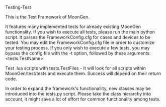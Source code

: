 Testing-Test

This is the Test Framework of MoonGen.

It features many implemented tests for already existing MoonGen functionality.
If you wish to execute all tests, please run the main python script. It parses the FrameworkConfig.cfg for cases and devices to be tested.
You may edit the FrameworkConfig.cfg file in order to customize your testing process.
If you only wish to execute a few tests, you may bypass the config file with the -t option, followed by these arguments: <tests.TestName> <PCIe ID DUT1> <PCIe ID DUT2 if needed>

Test .lua scripts with tests.TestFiles - It will look for all scripts within MoonGen/test/tests and execute them. Success will depend on their return code.

In order to expand the framework's functionallity, new classes may be introduced into the tests.py script. Please take the class hierarchy into account, it might save a lot of effort for common functionality among tests.